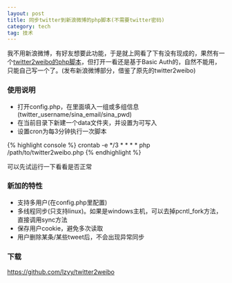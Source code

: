 ```yaml
---
layout: post
title: 同步twitter到新浪微博的php脚本(不需要twitter密码)
category: tech
tag: 技术
---
```


我不用新浪微博，有好友想要此功能，于是就上网看了下有没有现成的，果然有一个<a href="http://iamsure.org/archives/169">twitter2weibo的php脚本</a>，但打开一看还是基于Basic Auth的，自然不能用，只能自己写一个了。(发布新浪微博部分，借鉴了原先的twitter2weibo)

### 使用说明

* 打开config.php，在里面填入一组或多组信息(twitter_username/sina_email/sina_pwd)
* 在当前目录下新建一个data文件夹，并设置为可写入
* 设置cron为每3分钟执行一次脚本

{% highlight console %}
crontab -e
*/3 * * * * php /path/to/twitter2weibo.php
{% endhighlight %}

可以先试运行一下看看是否正常

### 新加的特性

* 支持多用户(在config.php里配置)
* 多线程同步(只支持linux)。如果是windows主机，可以去掉pcntl_fork方法，直接调用sync方法
* 保存用户cookie，避免多次读取
* 用户删除某条/某些tweet后，不会出现异常同步

### 下载

<a href="https://github.com/lzyy/twitter2weibo">https://github.com/lzyy/twitter2weibo</a>
